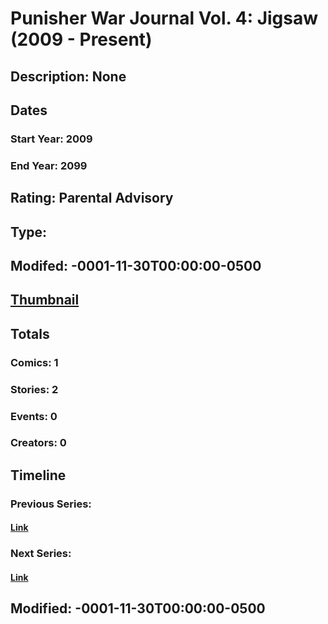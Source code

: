 # Punisher War Journal Vol. 4: Jigsaw (2009 - Present)
## Description: None
## Dates
### Start Year: 2009
### End Year: 2099
## Rating: Parental Advisory
## Type: 
## Modifed: -0001-11-30T00:00:00-0500
## [Thumbnail](http://i.annihil.us/u/prod/marvel/i/mg/c/60/4bb596de16e2b.jpg)
## Totals
### Comics: 1
### Stories: 2
### Events: 0
### Creators: 0
## Timeline
### Previous Series: 
#### [Link]()
### Next Series: 
#### [Link]()
## Modified: -0001-11-30T00:00:00-0500